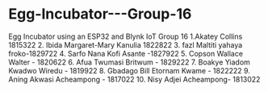 # Egg-Incubator---Group-16
Egg Incubator using an ESP32 and Blynk IoT
Group 16
1.Akatey Collins 1815322
2. Ibida Margaret-Mary Kanulia 1822822
3. ⁠fazl Maltiti yahaya froko-1829722
4. Sarfo Nana Kofi Asante -1827922
5. Copson Wallace Walter - 1820622
6. Afua Twumasi Britwum - 1829222
7. ⁠Boakye Yiadom Kwadwo Wiredu - 1819922
8. Gbadago Bill Etornam Kwame - 1822222
9. Aning Akwasi Acheampong - 1817022
10. ⁠Nisy Adjei Acheampong- 1813022
